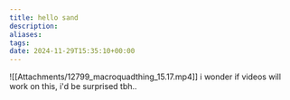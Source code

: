 ```yaml
---
title: hello sand
description: 
aliases: 
tags: 
date: 2024-11-29T15:35:10+00:00
---
```

![[Attachments/12799_macroquadthing_15.17.mp4]]
i wonder if videos will work on this, i'd be surprised tbh..